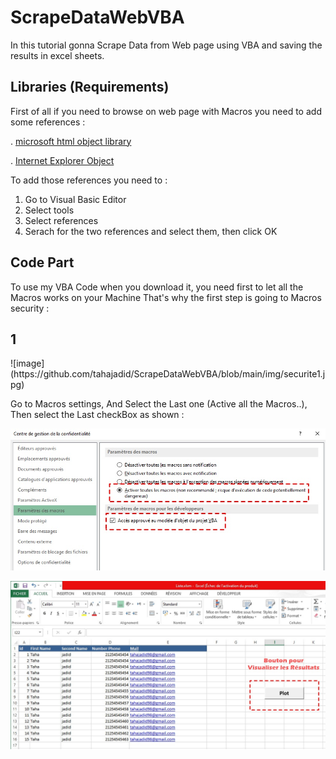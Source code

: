 # ScrapeDataWebVBA

In this tutorial gonna Scrape Data from Web page using VBA and saving the results in excel sheets.

## Libraries (Requirements)
First of all if you need to browse on web page with Macros you need to add some references :

. [microsoft html object library](https://arkham46.developpez.com/articles/office/officeweb/?page=page_1)

. [Internet Explorer Object](https://riptutorial.com/vba/example/27772/internet-explorer-object)

To add those references you need to :
1. Go to  Visual Basic Editor
2. Select  tools
3. Select references
4. Serach for the two references and select them, then click  OK

## Code Part

To use my VBA Code when you download it, you need first to let all the Macros works on your Machine
That's why the first step is going to Macros security : &nbsp;&nbsp;
<h2>1</h2>
![image](https://github.com/tahajadid/ScrapeDataWebVBA/blob/main/img/securite1.jpg)

Go to Macros settings, And Select the Last one (Active all the Macros..), Then select the Last checkBox as shown :&nbsp;

![image](https://github.com/tahajadid/ScrapeDataWebVBA/blob/main/img/securite2.jpg)

![image](https://github.com/tahajadid/ScrapeDataWebVBA/blob/main/img/Resultats.jpg)

